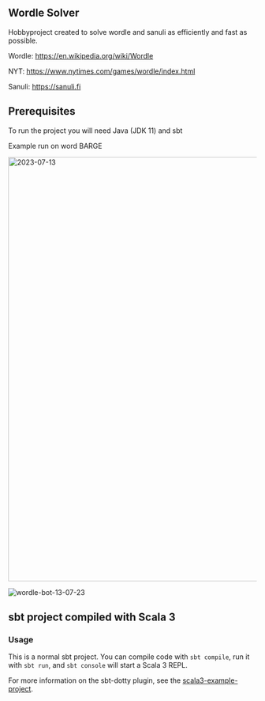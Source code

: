 ## Wordle Solver

Hobbyproject created to solve wordle and sanuli as efficiently and fast as possible.

Wordle: https://en.wikipedia.org/wiki/Wordle

NYT: https://www.nytimes.com/games/wordle/index.html

Sanuli: https://sanuli.fi

## Prerequisites
To run the project you will need Java (JDK 11) and sbt

Example run on word BARGE

<img width="858" alt="2023-07-13" src="https://github.com/kaipainenoskari/wordleSolver/assets/99423769/26d21584-fdb5-466d-8a9d-c7d33022430d">

![wordle-bot-13-07-23](https://github.com/kaipainenoskari/wordleSolver/assets/99423769/540f9282-224e-4f8c-973f-ee0f0ffd48c1)




## sbt project compiled with Scala 3

### Usage

This is a normal sbt project. You can compile code with `sbt compile`, run it with `sbt run`, and `sbt console` will start a Scala 3 REPL.

For more information on the sbt-dotty plugin, see the
[scala3-example-project](https://github.com/scala/scala3-example-project/blob/main/README.md).
